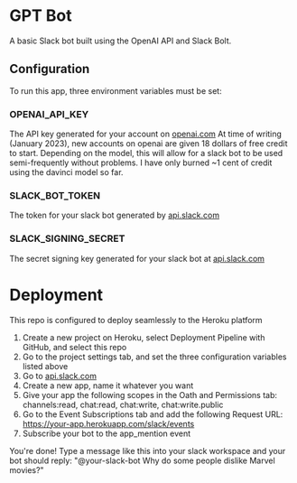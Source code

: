 # GPT Bot
A basic Slack bot built using the OpenAI API and Slack Bolt.

## Configuration
To run this app, three environment variables must be set:

### OPENAI_API_KEY
The API key generated for your account on [openai.com](https://beta.openai.com/docs/introduction/overview)
At time of writing (January 2023), new accounts on openai are given 18 dollars of free credit to start. Depending on the model, this will allow for a slack bot to be used semi-frequently without problems. I have only burned ~1 cent of credit using the davinci model so far.

### SLACK_BOT_TOKEN
The token for your slack bot generated by [api.slack.com](api.slack.com)

### SLACK_SIGNING_SECRET
The secret signing key generated for your slack bot at [api.slack.com](api.slack.com)

# Deployment
This repo is configured to deploy seamlessly to the Heroku platform
1. Create a new project on Heroku, select Deployment Pipeline with GitHub, and select this repo
2. Go to the project settings tab, and set the three configuration variables listed above
3. Go to [api.slack.com](api.slack.com)
4. Create a new app, name it whatever you want
5. Give your app the following scopes in the Oath and Permissions tab: channels:read, chat:read, chat:write, chat:write.public
6. Go to the Event Subscriptions tab and add the following Request URL: https://your-app.herokuapp.com/slack/events
7. Subscribe your bot to the app_mention event

You're done! Type a message like this into your slack workspace and your bot should reply:
"@your-slack-bot Why do some people dislike Marvel movies?"
